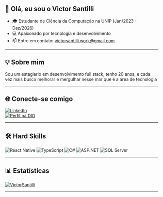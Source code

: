 ## 👋 Olá, eu sou o Victor Santilli

- 🎓 Estudante de Ciência da Computação na UNIP (Jan/2023 - Dez/2026)
- 💻 Apaixonado por tecnologia e desenvolvimento
- 📫 Entre em contato: victorsantilli.work@gmail.com

---

## 💡 Sobre mim

Sou um estagiario em desenvolvimento full stack, tenho 20 anos, e cada vez mais busco melhorar e mergulhar nesse mar que é a área de tecnologia

---

## 🌐 Conecte-se comigo

[![LinkedIn](https://img.shields.io/badge/LinkedIn-0077B5?style=for-the-badge&logo=linkedin&logoColor=white)](https://www.linkedin.com/in/victorsantilli)  
[![Perfil na DIO](https://img.shields.io/badge/Meu_perfil_na_DIO-102770?style=for-the-badge&logo=dio&logoColor=white)](https://www.dio.me/users/victorsantilli)

---

## 🛠️ Hard Skills

![React Native](https://img.shields.io/badge/React_Native-20232A?style=for-the-badge&logo=react&logoColor=61DAFB)
![TypeScript](https://img.shields.io/badge/TypeScript-007ACC?style=for-the-badge&logo=typescript&logoColor=white)
![C#](https://img.shields.io/badge/C%23-68217A?style=for-the-badge&logo=c-sharp&logoColor=white)
![ASP.NET](https://img.shields.io/badge/ASP.NET-00599C?style=for-the-badge&logo=dotnet&logoColor=white)
![SQL Server](https://img.shields.io/badge/SQL_Server-CC2927?style=for-the-badge&logo=microsoftsqlserver&logoColor=white)

---

## 📊 Estatísticas

[![VictorSantilli](https://github-readme-stats.vercel.app/api/top-langs/?username=iuricode&hide=html&layout=compact&theme=default)](https://github.com/anuraghazra/github-readme-stats)

---

<!---
VictorSantilli/VictorSantilli is a ✨ special ✨ repository because its `README.md` (this file) appears on your GitHub profile.
--->
